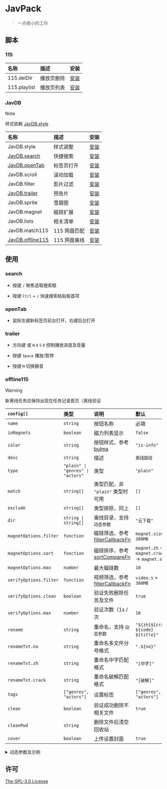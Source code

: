 # JavPack

> 一点微小的工作

## 脚本

### 115

| 名称         | 描述       | 安装                                                                           |
| :----------- | :--------- | :----------------------------------------------------------------------------- |
| 115.delDir   | 播放页删除 | [安装](https://github.com/bolin-dev/JavPack/raw/main/115/115.delDir.user.js)   |
| 115.playlist | 播放页列表 | [安装](https://github.com/bolin-dev/JavPack/raw/main/115/115.playlist.user.js) |

### JavDB

> [!NOTE]
> 样式依赖 [JavDB.style](https://github.com/bolin-dev/JavPack/raw/main/javdb/JavDB.style.user.js)

| 名称                            | 描述         | 安装                                                                                 |
| :------------------------------ | :----------- | :----------------------------------------------------------------------------------- |
| JavDB.style                     | 样式调整     | [安装](https://github.com/bolin-dev/JavPack/raw/main/javdb/JavDB.style.user.js)      |
| [JavDB.search](#search)         | 快捷搜索     | [安装](https://github.com/bolin-dev/JavPack/raw/main/javdb/JavDB.search.user.js)     |
| [JavDB.openTab](#opentab)       | 标签页打开   | [安装](https://github.com/bolin-dev/JavPack/raw/main/javdb/JavDB.openTab.user.js)    |
| JavDB.scroll                    | 滚动加载     | [安装](https://github.com/bolin-dev/JavPack/raw/main/javdb/JavDB.scroll.user.js)     |
| JavDB.filter                    | 影片过滤     | [安装](https://github.com/bolin-dev/JavPack/raw/main/javdb/JavDB.filter.user.js)     |
| [JavDB.trailer](#trailer)       | 预告片       | [安装](https://github.com/bolin-dev/JavPack/raw/main/javdb/JavDB.trailer.user.js)    |
| JavDB.sprite                    | 雪碧图       | [安装](https://github.com/bolin-dev/JavPack/raw/main/javdb/JavDB.sprite.user.js)     |
| JavDB.magnet                    | 磁链扩展     | [安装](https://github.com/bolin-dev/JavPack/raw/main/javdb/JavDB.magnet.user.js)     |
| JavDB.lists                     | 相关清单     | [安装](https://github.com/bolin-dev/JavPack/raw/main/javdb/JavDB.lists.user.js)      |
| JavDB.match115                  | 115 网盘匹配 | [安装](https://github.com/bolin-dev/JavPack/raw/main/javdb/JavDB.match115.user.js)   |
| [JavDB.offline115](#offline115) | 115 网盘离线 | [安装](https://github.com/bolin-dev/JavPack/raw/main/javdb/JavDB.offline115.user.js) |

## 使用

### search

- 按键 `/` 聚焦选取搜索框

- 按键 `Ctrl` + `/` 快速搜索粘贴板首项

### openTab

- 鼠标左键新标签页前台打开，右键后台打开

### trailer

- 方向键 或 `W` `A` `S` `D` 控制播放进度及音量

- 按键 `Space` 播放/暂停

- 按键 `M` 切换静音

### offline115

> [!WARNING]
> 新离线任务应保持出现在任务记录首页（离线验证

| `config[]`             | 类型                              | 说明                                                                                                                                        | 默认                                         |
| :--------------------- | :-------------------------------- | :------------------------------------------------------------------------------------------------------------------------------------------ | :------------------------------------------- |
| `name`                 | `string`                          | 按钮名称                                                                                                                                    | 必填                                         |
| `inMagnets`            | `boolean`                         | 磁力列表显示                                                                                                                                | `false`                                      |
| `color`                | `string`                          | 按钮样式，参考 [bulma](https://bulma.io/documentation/elements/button/#colors)                                                              | `"is-info"`                                  |
| `desc`                 | `string`                          | 描述                                                                                                                                        | `离线路径`                                   |
| `type`                 | `"plain" \| "genres" \| "actors"` | 类型                                                                                                                                        | `"plain"`                                    |
| `match`                | `string[]`                        | 类型匹配，非 `"plain"` 类型时可用                                                                                                           | `[]`                                         |
| `exclude`              | `string[]`                        | 类型排除，同上                                                                                                                              | `[]`                                         |
| `dir`                  | `string \| string[]`              | 离线目录，支持 `动态参数`                                                                                                                   | `"云下载"`                                   |
| `magnetOptions.filter` | `function`                        | 磁链筛选，参考 [filterCallbackFn](https://developer.mozilla.org/zh-CN/docs/Web/JavaScript/Reference/Global_Objects/Array/filter#callbackfn) | `magnet.size` > `300MB`                      |
| `magnetOptions.sort`   | `function`                        | 磁链排序，参考 [sortCompareFn](https://developer.mozilla.org/zh-CN/docs/Web/JavaScript/Reference/Global_Objects/Array/toSorted#comparefn)   | `magnet.zh` → `magnet.crack` → `magnet.size` |
| `magnetOptions.max`    | `number`                          | 最大磁链数                                                                                                                                  | `10`                                         |
| `verifyOptions.filter` | `function`                        | 视频筛选，参考 [filterCallbackFn](https://developer.mozilla.org/zh-CN/docs/Web/JavaScript/Reference/Global_Objects/Array/filter#callbackfn) | `video.s` > `300MB`                          |
| `verifyOptions.clean`  | `boolean`                         | 验证失败删除任务及文件                                                                                                                      | `true`                                       |
| `verifyOptions.max`    | `number`                          | 验证次数（1s / 次                                                                                                                           | `10`                                         |
| `rename`               | `string`                          | 重命名，支持 `动态参数`                                                                                                                     | `"${zh}${crack} ${code} ${title}"`           |
| `renameTxt.no`         | `string`                          | 重命名多文件分号格式                                                                                                                        | `".${no}"`                                   |
| `renameTxt.zh`         | `string`                          | 重命名中字匹配格式                                                                                                                          | `"[中字]"`                                   |
| `renameTxt.crack`      | `string`                          | 重命名破解匹配格式                                                                                                                          | `"[破解]"`                                   |
| `tags`                 | `["genres", "actors"]`            | 设置标签                                                                                                                                    | `["genres", "actors"]`                       |
| `clean`                | `boolean`                         | 验证成功删除不相关文件                                                                                                                      | `true`                                       |
| `cleanPwd`             | `string`                          | 删除文件后清空回收站                                                                                                                        |                                              |
| `cover`                | `boolean`                         | 上传设置封面                                                                                                                                | `true`                                       |

<details><summary>动态参数及示例</summary>

```JavaScript
// code        番号
// prefix      前缀
// title       标题
// date        日期
// year        年
// month       月
// day         日
// director    导演
// maker       片商
// publisher   发行
// series      系列
// genres      类别
// actors      演员
// list        清单

// genre       genres[]，仅 type = "genres" 时可用
// actor       actors[]，仅 type = "actors" 时可用

// zh          字幕资源，仅 rename 内可用
// crack       破解资源，仅 rename 内可用

// config 自定义配置示例:
const config = [
  {
    name: "云下载",
  },
  {
    name: "${genre}", // 仅 type = "genres" / "actors" 时支持 genre / actors 动态参数
    color: "is-warning is-medium",
    desc: "可自定义描述",
    type: "genres",
    match: [],
    exclude: ["褲襪"], // "褲襪" 会命中 "xx褲襪xx"，如 "連褲襪"
    magnetOptions: {
      filter: ({ size }) => {
        const magnetSize = parseFloat(size);
        return magnetSize > 300000000 || magnetSize < 1;
      },
      sort: (a, b) => {
        if (a.zh !== b.zh) return a.zh ? -1 : 1;
        if (a.crack !== b.crack) return a.crack ? -1 : 1;
        return parseFloat(b.size) - parseFloat(a.size);
      },
      max: 10,
    },
    dir: ["类别", "${genre}", "${maker}${prefix}"], // 等价: "类别/${genre}/${maker}${prefix}"
    verifyOptions: {
      filter: ({ s }) => s > 314572800,
      clean: true,
      max: 10,
    },
    rename: "${zh}${crack} ${code} ${title}",
    renameTxt: {
      no: "-${no}",
      zh: "[中字]", // 应匹配正则: /中文|中字|字幕|\[[a-z]?hdc[a-z]?\]|[-_\s]+(uc|c|ch|cu|zh)(?![a-z])/i
      crack: "[破解]", // 应匹配正则: /无码|無碼|流出|破解|解密版|uncensored|破[一-鿆]版|[-_\s]+(cu|u|uc)(?![a-z])/i
    },
    tags: ["actors"],
    clean: true,
    cover: false,
  },
];

// magnetOptions.filter, magnetOptions.sort 接收参数示例:
{
  zh: true,
  url: "magnet:?xt=urn:btih:9e84de75a5e7db566aa10ab6014d076041ff2f95",
  meta: "4.54GB, 1個文件",
  name: "EBWH-021-C.torrent",
  size: "4540000000",
  crack: false,
}
```

</details>

## 许可

[The GPL-3.0 License](./LICENSE)
